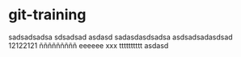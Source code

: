 # git-training
sadsadsadsa
sdsadsad
asdasd
sadasdasdsadsa
asdsadsadasdsad
12122121
ñññññññññ
eeeeee
xxx
tttttttttt
asdasd
``````